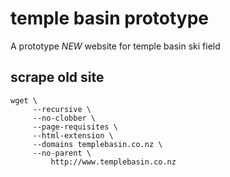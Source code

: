 # temple basin prototype

A prototype *NEW* website for temple basin ski field

## scrape old site

```
wget \
     --recursive \
     --no-clobber \
     --page-requisites \
     --html-extension \
     --domains templebasin.co.nz \
     --no-parent \
         http://www.templebasin.co.nz
```